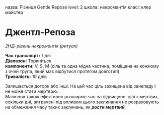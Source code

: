 назва: Різниця Gentle Repose level: 2 школа: некромантія класі: клер майстер

# Джентл-Репоза
_2НД-рівень некромантія (ритуал)_

**Час трансляції :** 1 дія    
**Діапазон:** Торкніться    
**компоненти:** V, S, М (сіль та одна мідна частина, поміщена на кожному з очей трупа, який має відбутися протягом довготип)    
**Тривалість:** 10 днів

Залишається доторк або інші. На цей час ціль захищена від занепаду і не може стати мертвою.    
Малюнок також ефективно розширює час на підвищенні цілі з мертвих, оскільки дні, витрачені під впливом цього заклинання не розраховують на обмеження часу таких заклинань, як **_рости мертвий_**. 